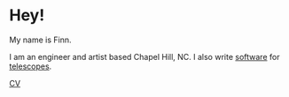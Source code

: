 # Hey!

My name is Finn.

I am an engineer and artist based Chapel Hill, NC. I also write [software](https://github.com/finnsjames/threepio) for [telescopes](https://skynet.unc.edu).

[CV](https://fsj.xyz/cv)
